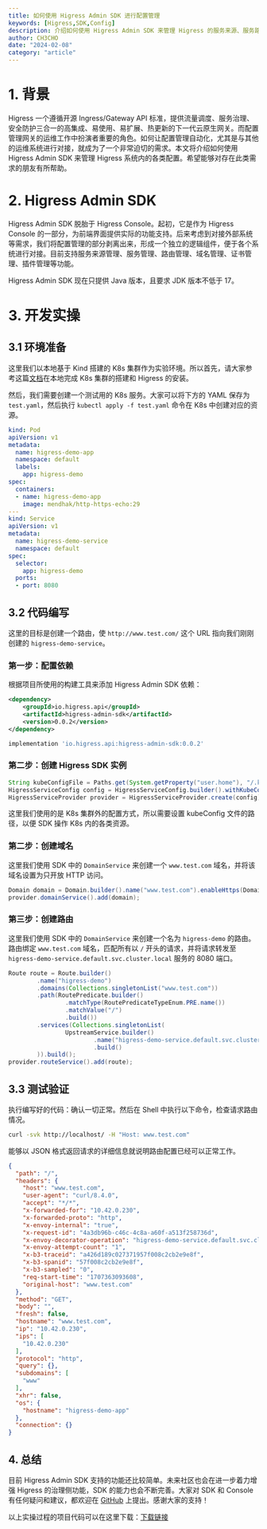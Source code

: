 ```yaml
---
title: 如何使用 Higress Admin SDK 进行配置管理
keywords: [Higress,SDK,Config]
description: 介绍如何使用 Higress Admin SDK 来管理 Higress 的服务来源、服务路由等各项配置。
author: CH3CHO
date: "2024-02-08"
category: "article"
---
```


# 1. 背景

Higress 一个遵循开源 Ingress/Gateway API 标准，提供流量调度、服务治理、安全防护三合一的高集成、易使用、易扩展、热更新的下一代云原生网关。而配置管理网关的运维工作中扮演者重要的角色。如何让配置管理自动化，尤其是与其他的运维系统进行对接，就成为了一个非常迫切的需求。本文将介绍如何使用 Higress Admin SDK 来管理 Higress 系统内的各类配置。希望能够对存在此类需求的朋友有所帮助。

# 2. Higress Admin SDK

Higress Admin SDK 脱胎于 Higress Console。起初，它是作为 Higress Console 的一部分，为前端界面提供实际的功能支持。后来考虑到对接外部系统等需求，我们将配置管理的部分剥离出来，形成一个独立的逻辑组件，便于各个系统进行对接。目前支持服务来源管理、服务管理、路由管理、域名管理、证书管理、插件管理等功能。

Higress Admin SDK 现在只提供 Java 版本，且要求 JDK 版本不低于 17。

# 3. 开发实操

## 3.1 环境准备

这里我们以本地基于 Kind 搭建的 K8s 集群作为实验环境。所以首先，请大家参考这篇[文档](https://higress.io/zh-cn/docs/user/quickstart#%E5%9C%BA%E6%99%AF%E4%BA%8C%E5%9C%A8%E6%9C%AC%E5%9C%B0-k8s%E7%8E%AF%E5%A2%83%E4%B8%AD%E4%BD%BF%E7%94%A8)在本地完成 K8s 集群的搭建和 Higress 的安装。

然后，我们需要创建一个测试用的 K8s 服务。大家可以将下方的 YAML 保存为 `test.yaml`，然后执行 `kubectl apply -f test.yaml` 命令在 K8s 中创建对应的资源。

```yaml
kind: Pod
apiVersion: v1
metadata:
  name: higress-demo-app
  namespace: default
  labels:
    app: higress-demo
spec:
  containers:
  - name: higress-demo-app
    image: mendhak/http-https-echo:29
---
kind: Service
apiVersion: v1
metadata:
  name: higress-demo-service
  namespace: default
spec:
  selector:
    app: higress-demo
  ports:
  - port: 8080
```

## 3.2 代码编写

这里的目标是创建一个路由，使 `http://www.test.com/` 这个 URL 指向我们刚刚创建的 `higress-demo-service`。

### 第一步：配置依赖

根据项目所使用的构建工具来添加 Higress Admin SDK 依赖：

```xml
<dependency>
    <groupId>io.higress.api</groupId>
    <artifactId>higress-admin-sdk</artifactId>
    <version>0.0.2</version>
</dependency>
```

```gradle
implementation 'io.higress.api:higress-admin-sdk:0.0.2'
```

### 第二步：创建 Higress SDK 实例

```java
String kubeConfigFile = Paths.get(System.getProperty("user.home"), "/.kube/config").toString();
HigressServiceConfig config = HigressServiceConfig.builder().withKubeConfigPath(kubeConfigFile).build();
HigressServiceProvider provider = HigressServiceProvider.create(config);
```

这里我们使用的是 K8s 集群外的配置方式，所以需要设置 kubeConfig 文件的路径，以便 SDK 操作 K8s 内的各类资源。

### 第二步：创建域名

这里我们使用 SDK 中的 `DomainService` 来创建一个 `www.test.com` 域名，并将该域名设置为只开放 HTTP 访问。

```java
Domain domain = Domain.builder().name("www.test.com").enableHttps(Domain.EnableHttps.OFF).build();
provider.domainService().add(domain);
```

### 第三步：创建路由

这里我们使用 SDK 中的 `DomainService` 来创建一个名为 `higress-demo` 的路由。路由绑定 `www.test.com` 域名，匹配所有以 `/` 开头的请求，并将请求转发至 `higress-demo-service.default.svc.cluster.local` 服务的 8080 端口。

```java
Route route = Route.builder()
        .name("higress-demo")
        .domains(Collections.singletonList("www.test.com"))
        .path(RoutePredicate.builder()
                .matchType(RoutePredicateTypeEnum.PRE.name())
                .matchValue("/")
                .build())
        .services(Collections.singletonList(
                UpstreamService.builder()
                        .name("higress-demo-service.default.svc.cluster.local:8080")
                        .build()
        )).build();
provider.routeService().add(route);
```

## 3.3 测试验证

执行编写好的代码：确认一切正常。然后在 Shell 中执行以下命令，检查请求路由情况。

```bash
curl -svk http://localhost/ -H "Host: www.test.com"
```

能够以 JSON 格式返回请求的详细信息就说明路由配置已经可以正常工作。

```json
{
  "path": "/",
  "headers": {
    "host": "www.test.com",
    "user-agent": "curl/8.4.0",
    "accept": "*/*",
    "x-forwarded-for": "10.42.0.230",
    "x-forwarded-proto": "http",
    "x-envoy-internal": "true",
    "x-request-id": "4a3db96b-c46c-4c8a-a60f-a513f258736d",
    "x-envoy-decorator-operation": "higress-demo-service.default.svc.cluster.local:8080/*",
    "x-envoy-attempt-count": "1",
    "x-b3-traceid": "a426d189c027371957f008c2cb2e9e8f",
    "x-b3-spanid": "57f008c2cb2e9e8f",
    "x-b3-sampled": "0",
    "req-start-time": "1707363093608",
    "original-host": "www.test.com"
  },
  "method": "GET",
  "body": "",
  "fresh": false,
  "hostname": "www.test.com",
  "ip": "10.42.0.230",
  "ips": [
    "10.42.0.230"
  ],
  "protocol": "http",
  "query": {},
  "subdomains": [
    "www"
  ],
  "xhr": false,
  "os": {
    "hostname": "higress-demo-app"
  },
  "connection": {}
}
```

## 4. 总结

目前 Higress Admin SDK 支持的功能还比较简单。未来社区也会在进一步着力增强 Higress 的治理侧功能，SDK 的能力也会不断完善。大家对 SDK 和 Console 有任何疑问和建议，都欢迎在 [GitHub](https://github.com/higress-group/higress-console) 上提出。感谢大家的支持！

以上实操过程的项目代码可以在这里下载：[下载链接](/file/20240208_higress-admin-sdk-demo.zip)